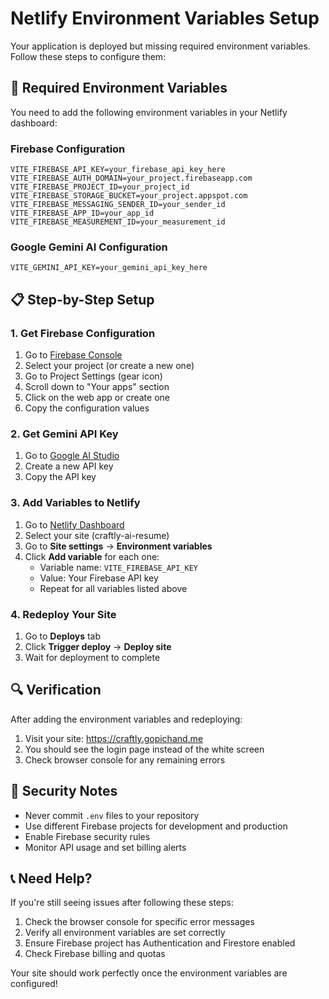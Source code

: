 # Netlify Environment Variables Setup

Your application is deployed but missing required environment variables. Follow these steps to configure them:

## 🔧 Required Environment Variables

You need to add the following environment variables in your Netlify dashboard:

### Firebase Configuration
```
VITE_FIREBASE_API_KEY=your_firebase_api_key_here
VITE_FIREBASE_AUTH_DOMAIN=your_project.firebaseapp.com
VITE_FIREBASE_PROJECT_ID=your_project_id
VITE_FIREBASE_STORAGE_BUCKET=your_project.appspot.com
VITE_FIREBASE_MESSAGING_SENDER_ID=your_sender_id
VITE_FIREBASE_APP_ID=your_app_id
VITE_FIREBASE_MEASUREMENT_ID=your_measurement_id
```

### Google Gemini AI Configuration
```
VITE_GEMINI_API_KEY=your_gemini_api_key_here
```

## 📋 Step-by-Step Setup

### 1. Get Firebase Configuration
1. Go to [Firebase Console](https://console.firebase.google.com/)
2. Select your project (or create a new one)
3. Go to Project Settings (gear icon)
4. Scroll down to "Your apps" section
5. Click on the web app or create one
6. Copy the configuration values

### 2. Get Gemini API Key
1. Go to [Google AI Studio](https://makersuite.google.com/app/apikey)
2. Create a new API key
3. Copy the API key

### 3. Add Variables to Netlify
1. Go to [Netlify Dashboard](https://app.netlify.com/)
2. Select your site (craftly-ai-resume)
3. Go to **Site settings** → **Environment variables**
4. Click **Add variable** for each one:
   - Variable name: `VITE_FIREBASE_API_KEY`
   - Value: Your Firebase API key
   - Repeat for all variables listed above

### 4. Redeploy Your Site
1. Go to **Deploys** tab
2. Click **Trigger deploy** → **Deploy site**
3. Wait for deployment to complete

## 🔍 Verification

After adding the environment variables and redeploying:

1. Visit your site: https://craftly.gopichand.me
2. You should see the login page instead of the white screen
3. Check browser console for any remaining errors

## 🚨 Security Notes

- Never commit `.env` files to your repository
- Use different Firebase projects for development and production
- Enable Firebase security rules
- Monitor API usage and set billing alerts

## 📞 Need Help?

If you're still seeing issues after following these steps:

1. Check the browser console for specific error messages
2. Verify all environment variables are set correctly
3. Ensure Firebase project has Authentication and Firestore enabled
4. Check Firebase billing and quotas

Your site should work perfectly once the environment variables are configured!